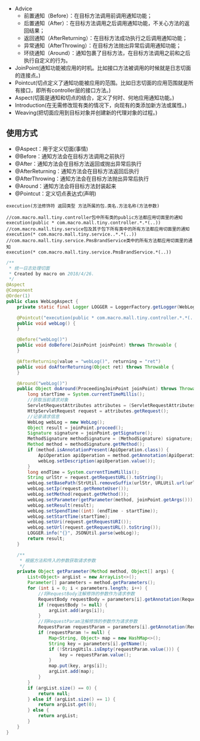 
* Advice
  + 前置通知（Before）：在目标方法调用前调用通知功能；
  + 后置通知（After）：在目标方法调用之后调用通知功能，不关心方法的返回结果；
  + 返回通知（AfterReturning）：在目标方法成功执行之后调用通知功能；
  + 异常通知（AfterThrowing）：在目标方法抛出异常后调用通知功能；
  + 环绕通知（Around）：通知包裹了目标方法，在目标方法调用之前和之后执行自定义的行为。
* JoinPoint(通知功能被应用的时机。比如接口方法被调用的时候就是日志切面的连接点。)
* Pointcut(切点定义了通知功能被应用的范围。比如日志切面的应用范围就是所有接口，即所有controller层的接口方法。)
* Aspect(切面是通知和切点的结合，定义了何时、何地应用通知功能。)
* Introduction(在无需修改现有类的情况下，向现有的类添加新方法或属性。)
* Weaving(把切面应用到目标对象并创建新的代理对象的过程。)

## 使用方式
* @Aspect：用于定义切面(事情)
* @Before：通知方法会在目标方法调用之前执行
* @After：通知方法会在目标方法返回或抛出异常后执行
* @AfterReturning：通知方法会在目标方法返回后执行
* @AfterThrowing：通知方法会在目标方法抛出异常后执行
* @Around：通知方法会将目标方法封装起来
* @Pointcut：定义切点表达式(声明)

```
execution(方法修饰符 返回类型 方法所属的包.类名.方法名称(方法参数)

//com.macro.mall.tiny.controller包中所有类的public方法都应用切面里的通知
execution(public * com.macro.mall.tiny.controller.*.*(..))
//com.macro.mall.tiny.service包及其子包下所有类中的所有方法都应用切面里的通知
execution(* com.macro.mall.tiny.service..*.*(..))
//com.macro.mall.tiny.service.PmsBrandService类中的所有方法都应用切面里的通知
execution(* com.macro.mall.tiny.service.PmsBrandService.*(..))
```

```java
/**
 * 统一日志处理切面
 * Created by macro on 2018/4/26.
 */
@Aspect
@Component
@Order(1)
public class WebLogAspect {
    private static final Logger LOGGER = LoggerFactory.getLogger(WebLogAspect.class);

    @Pointcut("execution(public * com.macro.mall.tiny.controller.*.*(..))")
    public void webLog() {
    }

    @Before("webLog()")
    public void doBefore(JoinPoint joinPoint) throws Throwable {
    }

    @AfterReturning(value = "webLog()", returning = "ret")
    public void doAfterReturning(Object ret) throws Throwable {
    }

    @Around("webLog()")
    public Object doAround(ProceedingJoinPoint joinPoint) throws Throwable {
        long startTime = System.currentTimeMillis();
        //获取当前请求对象
        ServletRequestAttributes attributes = (ServletRequestAttributes) RequestContextHolder.getRequestAttributes();
        HttpServletRequest request = attributes.getRequest();
        //记录请求信息
        WebLog webLog = new WebLog();
        Object result = joinPoint.proceed();
        Signature signature = joinPoint.getSignature();
        MethodSignature methodSignature = (MethodSignature) signature;
        Method method = methodSignature.getMethod();
        if (method.isAnnotationPresent(ApiOperation.class)) {
            ApiOperation apiOperation = method.getAnnotation(ApiOperation.class);
            webLog.setDescription(apiOperation.value());
        }
        long endTime = System.currentTimeMillis();
        String urlStr = request.getRequestURL().toString();
        webLog.setBasePath(StrUtil.removeSuffix(urlStr, URLUtil.url(urlStr).getPath()));
        webLog.setIp(request.getRemoteUser());
        webLog.setMethod(request.getMethod());
        webLog.setParameter(getParameter(method, joinPoint.getArgs()));
        webLog.setResult(result);
        webLog.setSpendTime((int) (endTime - startTime));
        webLog.setStartTime(startTime);
        webLog.setUri(request.getRequestURI());
        webLog.setUrl(request.getRequestURL().toString());
        LOGGER.info("{}", JSONUtil.parse(webLog));
        return result;
    }

    /**
     * 根据方法和传入的参数获取请求参数
     */
    private Object getParameter(Method method, Object[] args) {
        List<Object> argList = new ArrayList<>();
        Parameter[] parameters = method.getParameters();
        for (int i = 0; i < parameters.length; i++) {
            //将RequestBody注解修饰的参数作为请求参数
            RequestBody requestBody = parameters[i].getAnnotation(RequestBody.class);
            if (requestBody != null) {
                argList.add(args[i]);
            }
            //将RequestParam注解修饰的参数作为请求参数
            RequestParam requestParam = parameters[i].getAnnotation(RequestParam.class);
            if (requestParam != null) {
                Map<String, Object> map = new HashMap<>();
                String key = parameters[i].getName();
                if (!StringUtils.isEmpty(requestParam.value())) {
                    key = requestParam.value();
                }
                map.put(key, args[i]);
                argList.add(map);
            }
        }
        if (argList.size() == 0) {
            return null;
        } else if (argList.size() == 1) {
            return argList.get(0);
        } else {
            return argList;
        }
    }
}
```